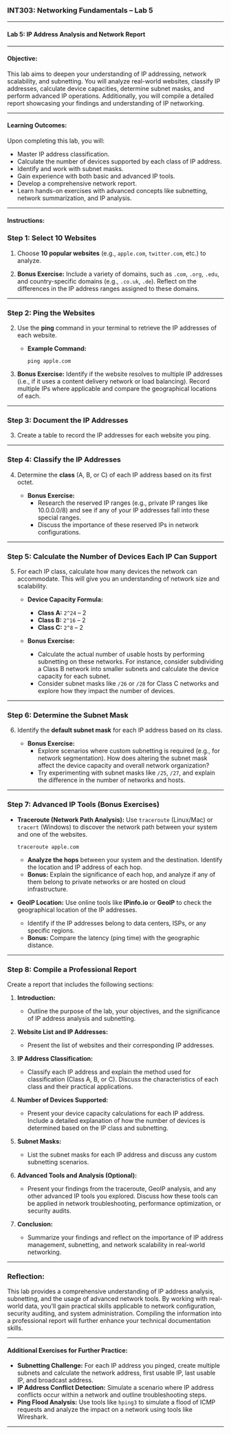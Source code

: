 ### **INT303: Networking Fundamentals – Lab 5**

---

#### **Lab 5: IP Address Analysis and Network Report**

---

#### **Objective:**
This lab aims to deepen your understanding of IP addressing, network scalability, and subnetting. You will analyze real-world websites, classify IP addresses, calculate device capacities, determine subnet masks, and perform advanced IP operations. Additionally, you will compile a detailed report showcasing your findings and understanding of IP networking.

---

#### **Learning Outcomes:**
Upon completing this lab, you will:
- Master IP address classification.
- Calculate the number of devices supported by each class of IP address.
- Identify and work with subnet masks.
- Gain experience with both basic and advanced IP tools.
- Develop a comprehensive network report.
- Learn hands-on exercises with advanced concepts like subnetting, network summarization, and IP analysis.

---

#### **Instructions:**

### **Step 1: Select 10 Websites**
1. Choose **10 popular websites** (e.g., `apple.com`, `twitter.com`, etc.) to analyze.

2. **Bonus Exercise:** Include a variety of domains, such as `.com`, `.org`, `.edu`, and country-specific domains (e.g., `.co.uk`, `.de`). Reflect on the differences in the IP address ranges assigned to these domains.

---

### **Step 2: Ping the Websites**
2. Use the **ping** command in your terminal to retrieve the IP addresses of each website.

   - **Example Command:**
     ```
     ping apple.com
     ```

3. **Bonus Exercise:** Identify if the website resolves to multiple IP addresses (i.e., if it uses a content delivery network or load balancing). Record multiple IPs where applicable and compare the geographical locations of each.

---

### **Step 3: Document the IP Addresses**
3. Create a table to record the IP addresses for each website you ping.

---

### **Step 4: Classify the IP Addresses**
4. Determine the **class** (A, B, or C) of each IP address based on its first octet.

   - **Bonus Exercise:**
     - Research the reserved IP ranges (e.g., private IP ranges like 10.0.0.0/8) and see if any of your IP addresses fall into these special ranges.
     - Discuss the importance of these reserved IPs in network configurations.

---

### **Step 5: Calculate the Number of Devices Each IP Can Support**
5. For each IP class, calculate how many devices the network can accommodate. This will give you an understanding of network size and scalability.

   - **Device Capacity Formula:**
     - **Class A:** `2^24` – 2
     - **Class B:** `2^16` – 2
     - **Class C:** `2^8` – 2

   - **Bonus Exercise:**
     - Calculate the actual number of usable hosts by performing subnetting on these networks. For instance, consider subdividing a Class B network into smaller subnets and calculate the device capacity for each subnet.
     - Consider subnet masks like `/26` or `/28` for Class C networks and explore how they impact the number of devices.

---

### **Step 6: Determine the Subnet Mask**
6. Identify the **default subnet mask** for each IP address based on its class.

   - **Bonus Exercise:**
     - Explore scenarios where custom subnetting is required (e.g., for network segmentation). How does altering the subnet mask affect the device capacity and overall network organization?
     - Try experimenting with subnet masks like `/25`, `/27`, and explain the difference in the number of networks and hosts.

---

### **Step 7: Advanced IP Tools (Bonus Exercises)**

- **Traceroute (Network Path Analysis):**
   Use `traceroute` (Linux/Mac) or `tracert` (Windows) to discover the network path between your system and one of the websites.
   ```
   traceroute apple.com
   ```
   - **Analyze the hops** between your system and the destination. Identify the location and IP address of each hop.
   - **Bonus:** Explain the significance of each hop, and analyze if any of them belong to private networks or are hosted on cloud infrastructure.

- **GeoIP Location:**
   Use online tools like **IPinfo.io** or **GeoIP** to check the geographical location of the IP addresses.
   - Identify if the IP addresses belong to data centers, ISPs, or any specific regions.
   - **Bonus:** Compare the latency (ping time) with the geographic distance.

---

### **Step 8: Compile a Professional Report**
Create a report that includes the following sections:

1. **Introduction:**
   - Outline the purpose of the lab, your objectives, and the significance of IP address analysis and subnetting.

2. **Website List and IP Addresses:**
   - Present the list of websites and their corresponding IP addresses.

3. **IP Address Classification:**
   - Classify each IP address and explain the method used for classification (Class A, B, or C). Discuss the characteristics of each class and their practical applications.

4. **Number of Devices Supported:**
   - Present your device capacity calculations for each IP address. Include a detailed explanation of how the number of devices is determined based on the IP class and subnetting.

5. **Subnet Masks:**
   - List the subnet masks for each IP address and discuss any custom subnetting scenarios.

6. **Advanced Tools and Analysis (Optional):**
   - Present your findings from the traceroute, GeoIP analysis, and any other advanced IP tools you explored. Discuss how these tools can be applied in network troubleshooting, performance optimization, or security audits.

7. **Conclusion:**
   - Summarize your findings and reflect on the importance of IP address management, subnetting, and network scalability in real-world networking.

---

### **Reflection:**
This lab provides a comprehensive understanding of IP address analysis, subnetting, and the usage of advanced network tools. By working with real-world data, you'll gain practical skills applicable to network configuration, security auditing, and system administration. Compiling the information into a professional report will further enhance your technical documentation skills.

---

#### **Additional Exercises for Further Practice:**
- **Subnetting Challenge:** For each IP address you pinged, create multiple subnets and calculate the network address, first usable IP, last usable IP, and broadcast address.
- **IP Address Conflict Detection:** Simulate a scenario where IP address conflicts occur within a network and outline troubleshooting steps.
- **Ping Flood Analysis:** Use tools like `hping3` to simulate a flood of ICMP requests and analyze the impact on a network using tools like Wireshark.

---
